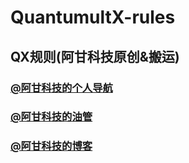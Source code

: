 # QuantumultX-rules
## QX规则(阿甘科技原创&搬运)
### [@阿甘科技的个人导航](https://xydh.fun/gzy20080302)

### [@阿甘科技的油管](https://www.youtube.com/channel/UCj4DaQ3kboTY6tun1eCaT9g/featured)

### [@阿甘科技的博客](https://agkjvip.github.io)

